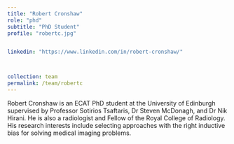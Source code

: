 ```yaml
---
title: "Robert Cronshaw"
role: "phd"
subtitle: "PhD Student"
profile: "robertc.jpg"


linkedin: "https://www.linkedin.com/in/robert-cronshaw/"



collection: team
permalink: /team/robertc
---
```


Robert Cronshaw is an ECAT PhD student at the University of Edinburgh supervised by Professor Sotirios Tsaftaris, Dr Steven McDonagh, and Dr Nik Hirani. He is also a radiologist and Fellow of the Royal College of Radiology. His research interests include selecting approaches with the right inductive bias for solving medical imaging problems.